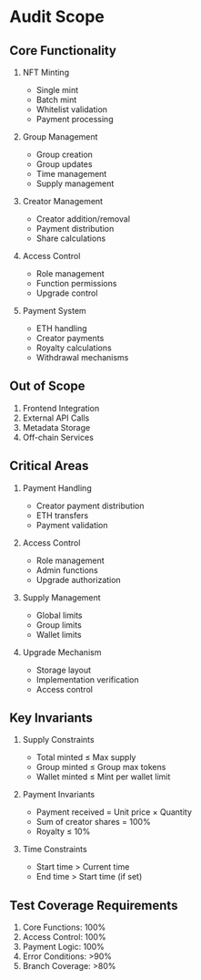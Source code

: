 # Audit Scope

## Core Functionality

1. NFT Minting

   - Single mint
   - Batch mint
   - Whitelist validation
   - Payment processing

2. Group Management

   - Group creation
   - Group updates
   - Time management
   - Supply management

3. Creator Management

   - Creator addition/removal
   - Payment distribution
   - Share calculations

4. Access Control

   - Role management
   - Function permissions
   - Upgrade control

5. Payment System
   - ETH handling
   - Creator payments
   - Royalty calculations
   - Withdrawal mechanisms

## Out of Scope

1. Frontend Integration
2. External API Calls
3. Metadata Storage
4. Off-chain Services

## Critical Areas

1. Payment Handling

   - Creator payment distribution
   - ETH transfers
   - Payment validation

2. Access Control

   - Role management
   - Admin functions
   - Upgrade authorization

3. Supply Management

   - Global limits
   - Group limits
   - Wallet limits

4. Upgrade Mechanism
   - Storage layout
   - Implementation verification
   - Access control

## Key Invariants

1. Supply Constraints

   - Total minted ≤ Max supply
   - Group minted ≤ Group max tokens
   - Wallet minted ≤ Mint per wallet limit

2. Payment Invariants

   - Payment received = Unit price × Quantity
   - Sum of creator shares = 100%
   - Royalty ≤ 10%

3. Time Constraints
   - Start time > Current time
   - End time > Start time (if set)

## Test Coverage Requirements

1. Core Functions: 100%
2. Access Control: 100%
3. Payment Logic: 100%
4. Error Conditions: >90%
5. Branch Coverage: >80%
